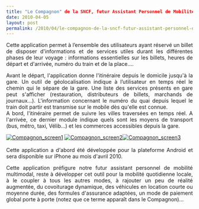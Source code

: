 ```yaml
---
title: "Le Compagnon" de la SNCF, futur Assistant Personnel de Mobilité""
date: 2010-04-05
layout: post
permalink: /2010/04/le-compagnon-de-la-sncf-futur-assistant-personnel-de-mobilite.html
---
```


<p style="text-align: justify">Cette application permet à l’ensemble des utilisateurs ayant réservé un billet de disposer d'informations et de services utiles durant les différentes phases de leur voyage : informations essentielles sur les billets, heures de départ et d'arrivée, numéro du train et de la place.... </p> <p style="text-align: justify">Avant le départ, l'application donne l'itinéraire depuis le domicile jusqu'à la gare. Un outil de géolocalisation indique à l’utilisateur en temps réel le chemin qui le sépare de la gare. Une liste des services présents en gare peut s'afficher (restauration, distributeurs de billets, marchands de journaux...). L'information concernant le numéro du quai depuis lequel le train doit partir est transmise sur le mobile dès qu'elle est connue.<br />A bord, l'itinéraire permet de suivre les villes traversées en temps réel. A l'arrivée, ce dernier module indique quels sont les moyens de transport (bus, métro, taxi, Vélib...) et les commerces accessibles depuis la gare.</p> <p style="text-align: justify"> </p>  <!--more-->  <p style="text-align: justify"><a href="/wp-content/uploads/sites/6/old/6a0120a66d2ad4970b01347faa5dac970c-pi.jpg" rel="lightbox"><img alt="Compagnon_screen1" border="0" class="asset asset-image at-xid-6a0120a66d2ad4970b01347faa5dac970c " src="/wp-content/uploads/sites/6/old/6a0120a66d2ad4970b01347faa5dac970c-120pi.jpg" title="Compagnon_screen1" /></a> <a href="/wp-content/uploads/sites/6/old/6a0120a66d2ad4970b0133ec7a6a84970b-pi.jpg" rel="lightbox"><img alt="Compagnon_screen2" border="0" class="asset asset-image at-xid-6a0120a66d2ad4970b0133ec7a6a84970b " src="/wp-content/uploads/sites/6/old/6a0120a66d2ad4970b0133ec7a6a84970b-320pi.jpg" title="Compagnon_screen2" /></a><a href="/wp-content/uploads/sites/6/old/6a0120a66d2ad4970b0133ec7a6d18970b-pi.jpg" rel="lightbox"><img alt="Compagnon_screen3" border="0" class="asset asset-image at-xid-6a0120a66d2ad4970b0133ec7a6d18970b " src="/wp-content/uploads/sites/6/old/6a0120a66d2ad4970b0133ec7a6d18970b-320pi.jpg" title="Compagnon_screen3" /></a> <br />  <br /> Cette application a d'abord été développée pour la plateforme Android et sera disponible sur iPhone au mois d'avril 2010.</p> <p style="text-align: justify">Cette application préfigure notre futur assistant personnel de mobilité multimodal, reste à développer cet outil pour la mobilité quotidienne locale, à le coupler à tous les autres modes, à rajouter un peu de réalité augmentée, du covoiturage dynamique, des véhicules en location courte ou moyenne durée, des formules d'assurance adaptées, un mode de paiement global porte à porte (notez que ce terme apparaît dans le Compagnon)...</p>